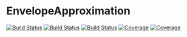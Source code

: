# EnvelopeApproximation

[![Build Status](https://github.com/Bh2412/EnvelopeApproximation.jl/actions/workflows/CI.yml/badge.svg?branch=main)](https://github.com/Bh2412/EnvelopeApproximation.jl/actions/workflows/CI.yml?query=branch%3Amain)
[![Build Status](https://app.travis-ci.com/Bh2412/EnvelopeApproximation.jl.svg?branch=main)](https://app.travis-ci.com/Bh2412/EnvelopeApproximation.jl)
[![Build Status](https://ci.appveyor.com/api/projects/status/github/Bh2412/EnvelopeApproximation.jl?svg=true)](https://ci.appveyor.com/project/Bh2412/EnvelopeApproximation-jl)
[![Coverage](https://codecov.io/gh/Bh2412/EnvelopeApproximation.jl/branch/main/graph/badge.svg)](https://codecov.io/gh/Bh2412/EnvelopeApproximation.jl)
[![Coverage](https://coveralls.io/repos/github/Bh2412/EnvelopeApproximation.jl/badge.svg?branch=main)](https://coveralls.io/github/Bh2412/EnvelopeApproximation.jl?branch=main)
